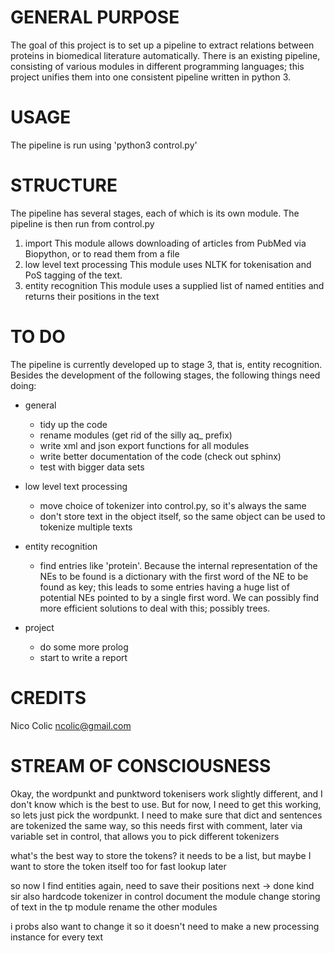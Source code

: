 GENERAL PURPOSE
===============
The goal of this project is to set up a pipeline to extract relations between proteins in biomedical literature automatically. There is an existing pipeline, consisting of various modules in different programming languages; this project unifies them into one consistent pipeline written in python 3.

USAGE
=====
The pipeline is run using 'python3 control.py'


STRUCTURE
=========
The pipeline has several stages, each of which is its own module. The pipeline is then run from control.py

1. import
	This module allows downloading of articles from PubMed via Biopython, or to read them from a file
2. low level text processing
	This module uses NLTK for tokenisation and PoS tagging of the text.
3. entity recognition
	This module uses a supplied list of named entities and returns their positions in the text

TO DO
=====
The pipeline is currently developed up to stage 3, that is, entity recognition. Besides the development of the following stages, the following things need doing:

* general
	* tidy up the code
	* rename modules (get rid of the silly aq_ prefix)
	* write xml and json export functions for all modules
	* write better documentation of the code (check out sphinx)
	* test with bigger data sets
	
* low level text processing
	* move choice of tokenizer into control.py, so it's always the same
	* don't store text in the object itself, so the same object can be used to tokenize multiple texts

* entity recognition
	* find entries like 'protein'. Because the internal representation of the NEs to be found is a dictionary with the first word of the NE to be found as key; this leads to some entries having a huge list of potential NEs pointed to by a single first word. We can possibly find more efficient solutions to deal with this; possibly trees.
	
* project
	* do some more prolog
	* start to write a report

CREDITS
=======
Nico Colic
ncolic@gmail.com

STREAM OF CONSCIOUSNESS
=======================

Okay, the wordpunkt and punktword tokenisers work slightly different, and I don't know which is the best to use. But for now, I need to get this working, so lets just pick the wordpunkt. I need to make sure that dict and sentences are tokenized the same way, so this needs first with comment, later via variable set in control, that allows you to pick different tokenizers

what's the best way to store the tokens? it needs to be a list, but maybe I want to store the token itself too for fast lookup later

so now I find entities again, need to save their positions next -> done kind sir
also hardcode tokenizer in control
document the module
change storing of text in the tp module
rename the other modules

i probs also want to change it so it doesn't need to make a new processing instance for every text
